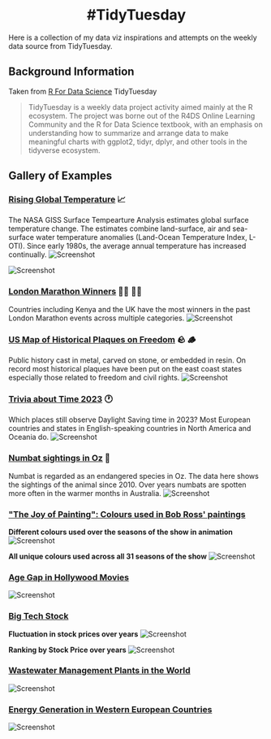 <h1 align="center">
#TidyTuesday
</h1>

Here is a collection of my data viz inspirations and attempts on the weekly data source from TidyTuesday.

## Background Information 
Taken from [R For Data Science](https://github.com/rfordatascience/tidytuesday) TidyTuesday
> TidyTuesday is a weekly data project activity aimed mainly at the R ecosystem. The project was borne out of the R4DS Online Learning Community and the R for Data Science textbook, with an emphasis on understanding how to summarize and arrange data to make meaningful charts with ggplot2, tidyr, dplyr, and other tools in the tidyverse ecosystem.

## Gallery of Examples

### **[Rising Global Temperature](2023/20230711wk28)** :chart_with_upwards_trend:
The NASA GISS Surface Tempearture Analysis estimates global surface temperature change. The estimates combine land-surface, air and sea-surface water temperature anomalies (Land-Ocean Temperature Index, L-OTI). 
Since early 1980s, the average annual temperature has increased continually.
![Screenshot](2023/20230711wk28/tt20230711wk28_global_temp.gif)

![Screenshot](2023/20230711wk28/tt20230711wk28_NorthernHemi_temp.gif)

### **[London Marathon Winners](2023/20230425wk17)** :running_woman: :running_man:
Countries including Kenya and the UK have the most winners in the past London Marathon events across multiple categories.
![Screenshot](2023/20230425wk17/tt20230425wk17_marathon.png)

### **[US Map of Historical Plaques on Freedom](2023/20230704wk27)** :rock:	:wood:	
Public history cast in metal, carved on stone, or embedded in resin. On record most historical plaques have been put on the east coast states especially those related to freedom and civil rights.
![Screenshot](2023/20230704wk27/tt20230704wk27_hist_markers.png)


### **[Trivia about Time 2023](2023/20230328wk13)** :clock1:
Which places still observe Daylight Saving time in 2023? Most European countries and states in English-speaking countries in North America and Oceania do. 
![Screenshot](2023/20230328wk13/tt20230329wk13_timezones.png)

### **[Numbat sightings in Oz](2023/20230307wk10)** :rat:
Numbat is regarded as an endangered species in Oz. The data here shows the sightings of the animal since 2010. Over years numbats are spotten more often in the warmer months in Australia.
![Screenshot](2023/20230307wk10/tt20230307wk10_numbats.png)


### **["The Joy of Painting": Colours used in Bob Ross' paintings](2023/20230221wk8/)**
**Different colours used over the seasons of the show in animation**    
![Screenshot](2023/20230221wk8/tt20230221wk8_BRcolor_anim.gif)

**All unique colours used across all 31 seasons of the show**
![Screenshot](2023/20230221wk8/tt20230221wk8_BRcolor_uniq.png)

### **[Age Gap in Hollywood Movies](2023/20230214wk7)**
![Screenshot](2023/20230214wk7/tt20230214wk7_hollywoodAge.png)

### **[Big Tech Stock](2023/20230207wk6)**
**Fluctuation in stock prices over years**
![Screenshot](2023/20230207wk6/tt20230207wk6_techstockprice.png)

**Ranking by Stock Price over years**
![Screenshot](2023/20230207wk6/tt20230207wk6_techrank.png)

### **[Wastewater Management Plants in the World](2022/wk38_20220920_waste)**
![Screenshot](2022/wk38_20220920_waste/20220920_WasteManagement1.png)


### **[Energy Generation in Western European Countries](2022/wk29_20220719_Technology)**
![Screenshot](2022/wk29_20220719_Technology/20220719_tech_energy_WEUR.png)
